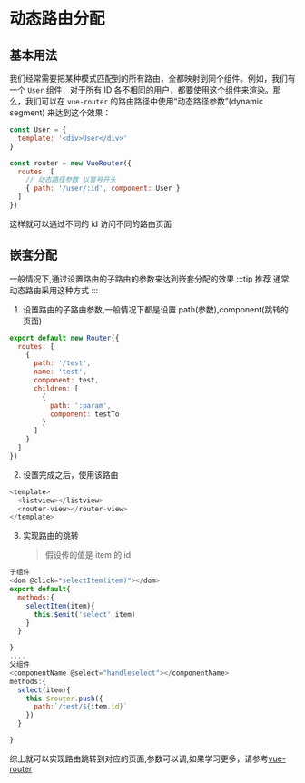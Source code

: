 # 动态路由分配

## 基本用法

我们经常需要把某种模式匹配到的所有路由，全都映射到同个组件。例如，我们有一个 `User` 组件，对于所有 ID 各不相同的用户，都要使用这个组件来渲染。那么，我们可以在 `vue-router` 的路由路径中使用“动态路径参数”(dynamic segment) 来达到这个效果：

```js
const User = {
  template: '<div>User</div>'
}

const router = new VueRouter({
  routes: [
    // 动态路径参数 以冒号开头
    { path: '/user/:id', component: User }
  ]
})
```

这样就可以通过不同的 id 访问不同的路由页面

## 嵌套分配

一般情况下,通过设置路由的子路由的参数来达到嵌套分配的效果
:::tip 推荐
通常动态路由采用这种方式
:::

1. 设置路由的子路由参数,一般情况下都是设置 path(参数),component(跳转的页面)

```js
export default new Router({
  routes: [
    {
      path: '/test',
      name: 'test',
      component: test,
      children: [
        {
          path: ':param',
          component: testTo
        }
      ]
    }
  ]
})
```

2. 设置完成之后，使用该路由

```js
<template>
  <listview></listview>
  <router-view></router-view>
</template>
```

3. 实现路由的跳转
   > 假设传的值是 item 的 id

```js
子组件
<dom @click="selectItem(item)"></dom>
export default{
  methods:{
    selectItem(item){
      this.$emit('select',item)
    }
  }

}
....
父组件
<componentName @select="handleselect"></componentName>
methods:{
  select(item){
    this.$router.push({
      path:`/test/${item.id}`
    })
  }

}
```

综上就可以实现路由跳转到对应的页面,参数可以调,如果学习更多，请参考[vue-router](https://router.vuejs.org/zh/guide/essentials/dynamic-matching.html#%E5%93%8D%E5%BA%94%E8%B7%AF%E7%94%B1%E5%8F%82%E6%95%B0%E7%9A%84%E5%8F%98%E5%8C%96)
